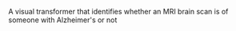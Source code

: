 A visual transformer that identifies whether an MRI brain scan is of someone with Alzheimer's or not


